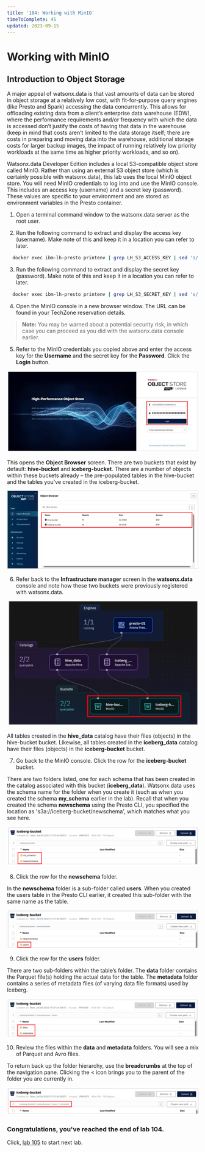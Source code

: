 ```yaml
---
title: '104: Working with MinIO'
timeToComplete: 45
updated: 2023-09-15
---
```

<QuizAlert text='Heads Up! Quiz material will be flagged like this!' />

# Working with MinIO

## Introduction to Object Storage

A major appeal of watsonx.data is that vast amounts of data can be stored in object storage at a relatively low cost, with fit-for-purpose query engines (like Presto and Spark) accessing the data concurrently. This allows for offloading existing data from a client’s enterprise data warehouse (EDW), where the performance requirements and/or frequency with which the data is accessed don’t justify the costs of having that data in the warehouse (keep in mind that costs aren’t limited to the data storage itself; there are costs in preparing and moving data into the warehouse, additional storage costs for larger backup images, the impact of running relatively low priority workloads at the same time as higher priority workloads, and so on). 

Watsonx.data Developer Edition includes a local S3-compatible object store called MinIO. Rather than using an external S3 object store (which is certainly possible with watsonx.data), this lab uses the local MinIO object store.
You will need MinIO credentials to log into and use the MinIO console. This includes an access key (username) and a secret key (password). These values are specific to your environment and are stored as environment variables in the Presto container.

1. Open a terminal command window to the watsonx.data server as the root user.

2. Run the following command to extract and display the access key (username). Make note of this and keep it in a location you can refer to later.

  ```bash
    docker exec ibm-lh-presto printenv | grep LH_S3_ACCESS_KEY | sed 's/.*=//'
  ```

3. Run the following command to extract and display the secret key (password). Make note of this and keep it in a location you can refer to later.

  ```bash
    docker exec ibm-lh-presto printenv | grep LH_S3_SECRET_KEY | sed 's/.*=//'
  ```

4. Open the MinIO console in a new browser window. The URL can be found in your TechZone reservation details.

  > **Note:** You may be warned about a potential security risk, in which case you can proceed as you did with the watsonx.data console earlier.

5. Refer to the MinIO credentials you copied above and enter the access key for the **Username** and the secret key for the **Password**. Click the **Login** button.

  ![](./images/104/minio.png)

  This opens the **Object Browser** screen. There are two buckets that exist by default: **hive-bucket** and **iceberg-bucket**. There are a number of objects within these buckets already – the pre-populated tables in the hive-bucket and the tables you’ve created in the iceberg-bucket.

  ![](./images/104/minio-buckets.png)

6. Refer back to the **Infrastructure manager** screen in the **watsonx.data** console and note how these two buckets were previously registered with watsonx.data.

  ![](./images/104/watsonx-data-buckets.png)

  All tables created in the **hive_data** catalog have their files (objects) in the hive-bucket bucket. Likewise, all tables created in the **iceberg_data** catalog have their files (objects) in the **iceberg-bucket** bucket.

7. Go back to the MinIO console. Click the row for the **iceberg-bucket** bucket.

  There are two folders listed, one for each schema that has been created in the catalog associated with this bucket (**iceberg_data**). Watsonx.data uses the schema name for the folder when you create it (such as when you created the schema **my_schema** earlier in the lab). Recall that when you created the schema **newschema** using the Presto CLI, you specified the location as 's3a://iceberg-bucket/newschema', which matches what you see here.
  <QuizAlert text="Quiz material: pay attention to the S3 object's structure"/>
  
  ![](./images/104/minio-buckets-schema.png)

8. Click the row for the **newschema** folder.

  In the **newschema** folder is a sub-folder called **users**. When you created the users table in the Presto CLI earlier, it created this sub-folder with the same name as the table.

  ![](./images/104/minio-buckets-users.png)

9. Click the row for the **users** folder.

  There are two sub-folders within the table’s folder. The **data** folder contains the Parquet file(s) holding the actual data for the table. The **metadata** folder contains a series of metadata files (of varying data file formats) used by Iceberg.

  ![](./images/104/minio-buckets-users-data.png)

10. Review the files within the **data** and **metadata** folders. You will see a mix of Parquet and Avro files.

  To return back up the folder hierarchy, use the **breadcrumbs** at the top of the navigation pane. Clicking the < icon brings you to the parent of the folder you are currently in.

  ![](./images/104/minio-buckets-users-navigation.png)

### Congratulations, you've reached the end of lab 104.

Click, [lab 105](/watsonx/watsonxdata/105) to start next lab.
